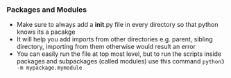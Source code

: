 ### Packages and Modules
- Make sure to always add a __init__.py file in every directory so that python knows its a pacakge
- It will help you add imports from other directories e.g. parent, sibling directory, importing from them otherwise would result an error
- You can easily run the file at top most level, but to run the scripts inside packages and subpackages (called modules) use this command `python3 -m mypackage.mymodule`